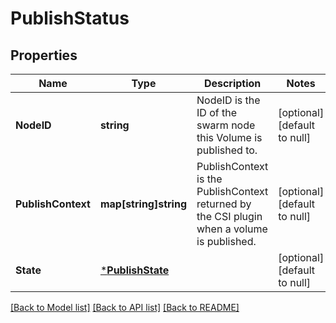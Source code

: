 # PublishStatus

## Properties
Name | Type | Description | Notes
------------ | ------------- | ------------- | -------------
**NodeID** | **string** | NodeID is the ID of the swarm node this Volume is published to. | [optional] [default to null]
**PublishContext** | **map[string]string** | PublishContext is the PublishContext returned by the CSI plugin when a volume is published. | [optional] [default to null]
**State** | [***PublishState**](PublishState.md) |  | [optional] [default to null]

[[Back to Model list]](../README.md#documentation-for-models) [[Back to API list]](../README.md#documentation-for-api-endpoints) [[Back to README]](../README.md)


